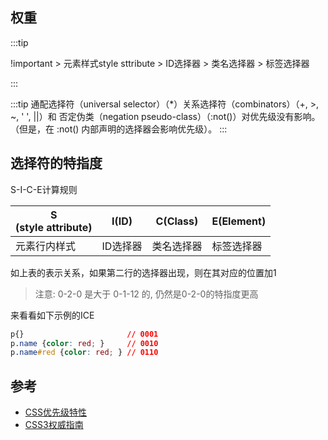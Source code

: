 ## 权重


:::tip

!important > 元素样式style sttribute > ID选择器 > 类名选择器 > 标签选择器

:::

:::tip
通配选择符（universal selector）（*）关系选择符（combinators）（+, >, ~, ' ', ||）和 否定伪类（negation pseudo-class）（:not()）对优先级没有影响。（但是，在 :not() 内部声明的选择器会影响优先级）。
:::


## 选择符的特指度


S-I-C-E计算规则

| S<br/>(style attribute) | I(ID)    | C(Class)   | E(Element) |
|-------------------------|----------|------------|------------|
| 元素行内样式            | ID选择器 | 类名选择器 | 标签选择器 |


如上表的表示关系，如果第二行的选择器出现，则在其对应的位置加1

> 注意: 0-2-0 是大于 0-1-12 的, 仍然是0-2-0的特指度更高

来看看如下示例的ICE

```css
p{}                       // 0001
p.name {color: red; }     // 0010
p.name#red {color: red; } // 0110
```



## 参考

- [CSS优先级特性](http://liunian.info/css-specificity.html)
- [CSS3权威指南](http://jxz1.j9p.com/pc/cssqwzn.pdf)